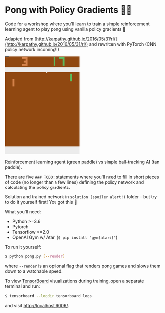# Pong with Policy Gradients 🔨👷 

Code for a workshop where you'll learn to train a simple reinforcement learning agent to play pong using vanilla policy gradients 💯 

Adapted from [http://karpathy.github.io/2016/05/31/rl/](http://karpathy.github.io/2016/05/31/rl/) and rewritten with PyTorch (CNN policy network incoming!!)



<img src="gameplay.gif" alt="gameplay recording" style="zoom:150%;" />

Reinforcement learning agent (green paddle) vs simple ball-tracking AI (tan paddle).



There are five `### TODO:` statements where you'll need to fill in short pieces of code (no longer than a few lines) defining the policy network and calculating the policy gradients.

Solution and trained network in `solution (spoiler alert!)` folder - but try to do it yourself first! You got this 🤠



What you'll need:

- Python >=3.6
- Pytorch
- Tensorflow >=2.0
- OpenAI Gym w/ Atari (`$ pip install "gym[atari]"`)



To run it yourself:

```bash
$ python pong.py [--render]
```

where `--render` is an optional flag that renders pong games and slows them down to a watchable speed.



To view [TensorBoard](https://www.tensorflow.org/tensorboard) visualizations during training, open a separate terminal and run:

```bash
$ tensorboard --logdir tensorboard_logs
```

and visit [http://localhost:6006/](http://localhost:6006/).
